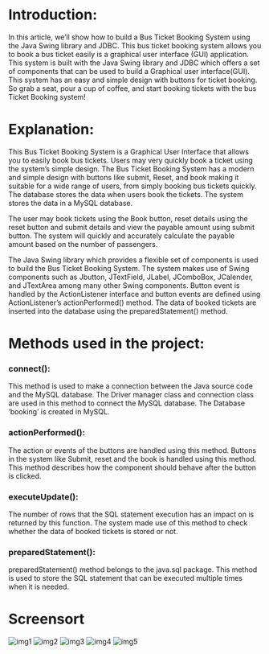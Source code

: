 <h1>Introduction:</h1>
<p>In this article, we’ll show how to build a Bus Ticket Booking System using the Java Swing library and JDBC. This bus ticket booking system allows you to book a bus ticket easily is a graphical user interface (GUI) application. This system is built with the Java Swing library and JDBC which offers a set of components that can be used to build a Graphical user interface(GUI). This system has an easy and simple design with buttons for ticket booking. So grab a seat, pour a cup of coffee, and start booking tickets with the bus Ticket Booking system!</p>

<h1>Explanation:</h1>
<p>This Bus Ticket Booking System is a Graphical User Interface that allows you to easily book bus tickets. Users may very quickly book a ticket using the system’s simple design. The Bus Ticket Booking System has a modern and simple design with buttons like submit, Reset, and book making it suitable for a wide range of users, from simply booking bus tickets quickly. The database stores the data when users book the tickets. The system stores the data in a MySQL database.

The user may book tickets using the Book button, reset details using the reset button and submit details and view the payable amount using submit button. The system will quickly and accurately calculate the payable amount based on the number of passengers.

The Java Swing library which provides a flexible set of components is used to build the Bus Ticket Booking System. The system makes use of Swing components such as Jbutton, JTextField, JLabel, JComboBox, JCalender, and JTextArea among many other Swing components. Button event is handled by the ActionListener interface and button events are defined using ActionListener’s actionPerformed() method. The data of booked tickets are inserted into the database using the preparedStatement() method. </p>

<h1>Methods used in the project:</h1>

<h3>connect():</h3>

<p>This method is used to make a connection between the Java source code and the MySQL database. The Driver manager class and connection class are used in this method to connect the MySQL database. The Database ‘booking’ is created in MySQL.</p>

<h3>actionPerformed():</h3>

<p>The action or events of the buttons are handled using this method. Buttons in the system like Submit, reset and the book is handled using this method. This method describes how the component should behave after the button is clicked.</p>

<h3>executeUpdate():</h3>

<p>The number of rows that the SQL statement execution has an impact on is returned by this function. The system made use of this method to check whether the data of booked tickets is stored or not.</p>

<h3>preparedStatement():</h3>

<p>preparedStatement() method belongs to the java.sql package. This method is used to store the SQL statement that can be executed multiple times when it is needed.</p>

<h1>Screensort</h1>


![img1](https://github.com/user-attachments/assets/991d633b-7356-4f3a-b31a-811c157c8459)
![img2](https://github.com/user-attachments/assets/9f221197-7201-400f-ac58-b940653fecee)
![img3](https://github.com/user-attachments/assets/88f4ed7c-3686-4d4c-bfca-f2a0b9b87085)
![img4](https://github.com/user-attachments/assets/b5d5bb8e-a048-420e-8499-2b09e3196c28)
![img5](https://github.com/user-attachments/assets/cd4eeaff-e306-4462-8854-e5e4e4d81dc8)
